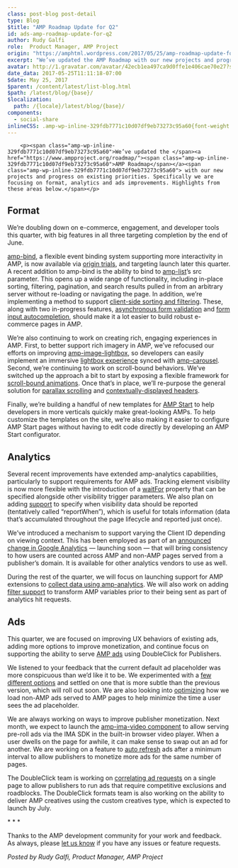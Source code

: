 ```yaml
---
class: post-blog post-detail
type: Blog
$title: "AMP Roadmap Update for Q2"
id: ads-amp-roadmap-update-for-q2
author: Rudy Galfi
role:  Product Manager, AMP Project
origin: "https://amphtml.wordpress.com/2017/05/25/amp-roadmap-update-for-q2/amp/"
excerpt: "We’ve updated the AMP Roadmap with our new projects and progress on existing priorities. Specifically we are focusing on format, analytics and ads improvements. Highlights from these areas below. Format We’re doubling down on e-commerce, engagement, and developer tools this quarter, with big features in all three targeting completion by the end of June. amp-bind, [&#8230;]"
avatar: http://1.gravatar.com/avatar/42ecb1ea497ca9d0ffe1e406cae70e27?s=96&d=identicon&r=G
date_data: 2017-05-25T11:11:18-07:00
$date: May 25, 2017
$parent: /content/latest/list-blog.html
$path: /latest/blog/{base}/
$localization:
  path: /{locale}/latest/blog/{base}/
components:
  - social-share
inlineCSS: .amp-wp-inline-329fdb7771c10d07df9eb73273c95a60{font-weight:400;}
---
```


<div class="amp-wp-article-content">

		<p><span class="amp-wp-inline-329fdb7771c10d07df9eb73273c95a60">We’ve updated the </span><a href="https://www.ampproject.org/roadmap/"><span class="amp-wp-inline-329fdb7771c10d07df9eb73273c95a60">AMP Roadmap</span></a><span class="amp-wp-inline-329fdb7771c10d07df9eb73273c95a60"> with our new projects and progress on existing priorities. Specifically we are focusing on format, analytics and ads improvements. Highlights from these areas below.</span></p>
<h2><span class="amp-wp-inline-329fdb7771c10d07df9eb73273c95a60">Format</span></h2>
<p><span class="amp-wp-inline-329fdb7771c10d07df9eb73273c95a60">We’re doubling down on e-commerce, engagement, and developer tools this quarter, with big features in all three targeting completion by the end of June.</span></p>
<p><a href="https://www.ampproject.org/docs/reference/components/amp-bind"><span class="amp-wp-inline-329fdb7771c10d07df9eb73273c95a60">amp-bind</span></a><span class="amp-wp-inline-329fdb7771c10d07df9eb73273c95a60">, a flexible event binding system supporting more interactivity in AMP, is now available via </span><a href="https://amphtml.wordpress.com/2017/04/19/test-amp-bind-on-your-site-with-an-origin-trial/amp/"><span class="amp-wp-inline-329fdb7771c10d07df9eb73273c95a60">origin trials</span></a><span class="amp-wp-inline-329fdb7771c10d07df9eb73273c95a60">, and targeting launch later this quarter. A recent addition to amp-bind is the ability to bind to </span><a href="https://www.ampproject.org/docs/reference/components/amp-list"><span class="amp-wp-inline-329fdb7771c10d07df9eb73273c95a60">amp-list</span></a><span class="amp-wp-inline-329fdb7771c10d07df9eb73273c95a60">’s src parameter. This opens up a wide range of functionality, including in-place sorting, filtering, pagination, and search results pulled in from an arbitrary server without re-loading or navigating the page. In addition, we’re implementing a method to support </span><a href="https://github.com/ampproject/amphtml/issues/8691"><span class="amp-wp-inline-329fdb7771c10d07df9eb73273c95a60">client-side sorting and filtering</span></a><span class="amp-wp-inline-329fdb7771c10d07df9eb73273c95a60">. These, along with two in-progress features, </span><a href="https://github.com/ampproject/amphtml/pull/9054"><span class="amp-wp-inline-329fdb7771c10d07df9eb73273c95a60">asynchronous form validation</span></a><span class="amp-wp-inline-329fdb7771c10d07df9eb73273c95a60"> and </span><a href="https://github.com/ampproject/amphtml/issues/6625"><span class="amp-wp-inline-329fdb7771c10d07df9eb73273c95a60">form input autocompletion</span></a><span class="amp-wp-inline-329fdb7771c10d07df9eb73273c95a60">, should make it a lot easier to build robust e-commerce pages in AMP.</span></p>
<p><span class="amp-wp-inline-329fdb7771c10d07df9eb73273c95a60">We’re also continuing to work on creating rich, engaging experiences in AMP. First, to better support rich imagery in AMP, we’ve refocused our efforts on improving </span><a href="https://www.ampproject.org/docs/reference/components/amp-image-lightbox"><span class="amp-wp-inline-329fdb7771c10d07df9eb73273c95a60">amp-image-lightbox</span></a><span class="amp-wp-inline-329fdb7771c10d07df9eb73273c95a60">, so developers can easily implement an immersive </span><a href="https://github.com/ampproject/amphtml/issues/4152"><span class="amp-wp-inline-329fdb7771c10d07df9eb73273c95a60">lightbox experience</span></a><span class="amp-wp-inline-329fdb7771c10d07df9eb73273c95a60"> synced with </span><a href="https://www.ampproject.org/docs/reference/components/amp-carousel"><span class="amp-wp-inline-329fdb7771c10d07df9eb73273c95a60">amp-carousel</span></a><span class="amp-wp-inline-329fdb7771c10d07df9eb73273c95a60">. Second, we’re continuing to work on scroll-bound behaviors. We’ve switched up the approach a bit to start by exposing a flexible framework for </span><a href="https://github.com/ampproject/amphtml/issues/8411"><span class="amp-wp-inline-329fdb7771c10d07df9eb73273c95a60">scroll-bound animations</span></a><span class="amp-wp-inline-329fdb7771c10d07df9eb73273c95a60">. Once that’s in place, we’ll re-purpose the general solution for </span><a href="https://github.com/ampproject/amphtml/issues/1443"><span class="amp-wp-inline-329fdb7771c10d07df9eb73273c95a60">parallax scrolling</span></a><span class="amp-wp-inline-329fdb7771c10d07df9eb73273c95a60"> and </span><a href="https://github.com/ampproject/amphtml/issues/8268"><span class="amp-wp-inline-329fdb7771c10d07df9eb73273c95a60">contextually-displayed headers</span></a><span class="amp-wp-inline-329fdb7771c10d07df9eb73273c95a60">.</span></p>
<p><span class="amp-wp-inline-329fdb7771c10d07df9eb73273c95a60">Finally, we’re building a handful of new templates for </span><a href="http://ampstart.com"><span class="amp-wp-inline-329fdb7771c10d07df9eb73273c95a60">AMP Start</span></a><span class="amp-wp-inline-329fdb7771c10d07df9eb73273c95a60"> to help developers in more verticals quickly make great-looking AMPs. To help customize the templates on the site, we’re also making it easier to configure AMP Start pages without having to edit code directly by developing an AMP Start configurator.</span></p>
<h2><span class="amp-wp-inline-329fdb7771c10d07df9eb73273c95a60">Analytics</span></h2>
<p><span class="amp-wp-inline-329fdb7771c10d07df9eb73273c95a60">Several recent improvements have extended amp-analytics capabilities, particularly to support requirements for AMP ads. Tracking element visibility is now more flexible with the introduction of a </span><a href="https://www.ampproject.org/docs/reference/components/amp-analytics#page-and-element-visibility-trigger"><span class="amp-wp-inline-329fdb7771c10d07df9eb73273c95a60">waitFor</span></a><span class="amp-wp-inline-329fdb7771c10d07df9eb73273c95a60"> property that can be specified alongside other visibility trigger parameters. We also plan on adding </span><a href="https://github.com/ampproject/amphtml/issues/8977"><span class="amp-wp-inline-329fdb7771c10d07df9eb73273c95a60">support</span></a><span class="amp-wp-inline-329fdb7771c10d07df9eb73273c95a60"> to specify when visibility data should be reported (tentatively called “reportWhen”), which is useful for totals information (data that’s accumulated throughout the page lifecycle and reported just once).</span></p>
<p><span class="amp-wp-inline-329fdb7771c10d07df9eb73273c95a60">We’ve introduced a mechanism to support varying the Client ID depending on viewing context. This has been employed as part of an </span><a href="https://analytics.googleblog.com/2017/05/google-analytics-is-enhancing-support.html"><span class="amp-wp-inline-329fdb7771c10d07df9eb73273c95a60">announced change in Google Analytics</span></a><span class="amp-wp-inline-329fdb7771c10d07df9eb73273c95a60"> — launching soon — that will bring consistency to how users are counted across AMP and non-AMP pages served from a publisher’s domain. It is available for other analytics vendors to use as well.</span></p>
<p><span class="amp-wp-inline-329fdb7771c10d07df9eb73273c95a60">During the rest of the quarter, we will focus on launching support for AMP extensions to </span><a href="https://github.com/ampproject/amphtml/issues/6417"><span class="amp-wp-inline-329fdb7771c10d07df9eb73273c95a60">collect data using amp-analytics</span></a><span class="amp-wp-inline-329fdb7771c10d07df9eb73273c95a60">. We will also work on adding </span><a href="https://github.com/ampproject/amphtml/issues/2198"><span class="amp-wp-inline-329fdb7771c10d07df9eb73273c95a60">filter support</span></a><span class="amp-wp-inline-329fdb7771c10d07df9eb73273c95a60"> to transform AMP variables prior to their being sent as part of analytics hit requests.</span></p>
<h2><span class="amp-wp-inline-329fdb7771c10d07df9eb73273c95a60">Ads</span></h2>
<p><span class="amp-wp-inline-329fdb7771c10d07df9eb73273c95a60">This quarter, we are focused on improving UX behaviors of existing ads, adding more options to improve monetization, and continue focus on supporting the ability to serve </span><a href="https://amphtml.wordpress.com/2017/01/30/ads-on-the-web-will-get-better-with-amp-heres-how/"><span class="amp-wp-inline-329fdb7771c10d07df9eb73273c95a60">AMP ads</span></a><span class="amp-wp-inline-329fdb7771c10d07df9eb73273c95a60"> using DoubleClick for Publishers. </span></p>
<p><span class="amp-wp-inline-329fdb7771c10d07df9eb73273c95a60">We listened to your feedback that the current default ad placeholder was more conspicuous than we’d like it to be. We experimented with a </span><a href="https://github.com/ampproject/amphtml/issues/8261"><span class="amp-wp-inline-329fdb7771c10d07df9eb73273c95a60">few different options</span></a><span class="amp-wp-inline-329fdb7771c10d07df9eb73273c95a60"> and settled on one that is more subtle than the previous version, which will roll out soon. We are also looking into </span><a href="https://github.com/ampproject/amphtml/issues/7500"><span class="amp-wp-inline-329fdb7771c10d07df9eb73273c95a60">optimizing</span></a><span class="amp-wp-inline-329fdb7771c10d07df9eb73273c95a60"> how we load non-AMP ads served to AMP pages to help minimize the time a user sees the ad placeholder.</span></p>
<p><span class="amp-wp-inline-329fdb7771c10d07df9eb73273c95a60">We are always working on ways to improve publisher monetization. Next month, we expect to launch the </span><a href="https://github.com/ampproject/amphtml/issues/5233"><span class="amp-wp-inline-329fdb7771c10d07df9eb73273c95a60">amp-ima-video component</span></a><span class="amp-wp-inline-329fdb7771c10d07df9eb73273c95a60"> to allow serving pre-roll ads via the IMA SDK in the built-in browser video player. When a user dwells on the page for awhile, it can make sense to swap out an ad for another. We are working on a feature to </span><a href="https://github.com/ampproject/amphtml/issues/4038"><span class="amp-wp-inline-329fdb7771c10d07df9eb73273c95a60">auto refresh</span></a><span class="amp-wp-inline-329fdb7771c10d07df9eb73273c95a60"> ads after a minimum interval to allow publishers to monetize more ads for the same number of pages.</span></p>
<p><span class="amp-wp-inline-329fdb7771c10d07df9eb73273c95a60">The DoubleClick team is working on </span><a href="https://github.com/ampproject/amphtml/issues/9115"><span class="amp-wp-inline-329fdb7771c10d07df9eb73273c95a60">correlating ad requests</span></a><span class="amp-wp-inline-329fdb7771c10d07df9eb73273c95a60"> on a single page to allow publishers to run ads that require competitive exclusions and roadblocks. The DoubleClick formats team is also working on the ability to deliver AMP creatives using the custom creatives type, which is expected to launch by July. </span></p>
<p>* * *</p>
<p><span class="amp-wp-inline-329fdb7771c10d07df9eb73273c95a60">Thanks to the AMP development community for your work and feedback. As always, please </span><a href="https://groups.google.com/forum/#!forum/amphtml-discuss"><span class="amp-wp-inline-329fdb7771c10d07df9eb73273c95a60">let us know</span></a><span class="amp-wp-inline-329fdb7771c10d07df9eb73273c95a60"> if you have any issues or feature requests.</span></p>
<p><i><span class="amp-wp-inline-329fdb7771c10d07df9eb73273c95a60">Posted by Rudy Galfi, Product Manager, AMP Project</span></i></p>
	</div>

	


</div>

